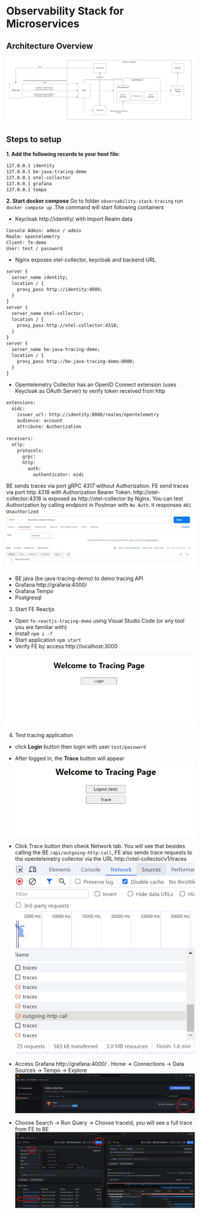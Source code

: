 # Observability Stack for Microservices


## **Architecture Overview**

![img_11 .png](README_images/big_picture_diagram.png)

## **Steps to setup**
**1. Add the following records to your host file:**
```
127.0.0.1 identity
127.0.0.1 be-java-tracing-demo
127.0.0.1 otel-collector
127.0.0.1 grafana
127.0.0.1 tempo
```
**2. Start docker compose** 
Go to folder `observability-stack-tracing` run `docker compose up` .The command will start following containers
- Keycloak http://identity/ with Import Realm data
```
Console Admin: admin / admin
Realm: opentelemetry
Client: fe-demo
User: test / password
```
- Nginx exposes otel-collector, keycloak and backend URL
```
server {
  server_name identity;
  location / {
	proxy_pass http://identity:8080;
  }
}
server {
  server_name otel-collector;
  location / {
	proxy_pass http://otel-collector:4318;
  }
}
server {
  server_name be-java-tracing-demo;
  location / {
	proxy_pass http://be-java-tracing-demo:8000;
  }
}
```
- Opentelemetry Collector has an OpenID Connect extension (uses Keycloak as OAuth Server) to verify token received from http
```
extensions:
  oidc:
    issuer_url: http://identity:8080/realms/opentelemetry
    audience: account
    attribute: Authorization

receivers:
  otlp:
    protocols:
      grpc:
      http:
        auth:
          authenticator: oidc
```
  
  BE sends traces via port gRPC 4317 without Authorization.
  FE send traces via port http 4318 with Authorization Bearer Token.
  http://otel-collector:4318 is exposed as http://otel-collector by Nginx. You can test Authorization by calling endpoint in Postman with `No Auth`. it responses `401 Unauthorized`
  ![img_10.png](README_images/img_10.png)

- BE java (be-java-tracing-demo) to demo tracing API
- Grafana  http://grafana:4000/
- Grafana Tempo
- Postgresql

3. Start FE Reactjs
- Open `fe-reactjs-tracing-demo` using Visual Studio Code (or any tool you are familiar with)
- Install `npm i -f`
- Start application `npm start`
- Verify FE by access http://localhost:3000

![img.png](README_images/img.png)

4. Test tracing application
- click **Login** button then login with user `test/password`
- After logged in, the **Trace** button will appear
![img_4.png](README_images/img_4.png)
- Click Trace button then check Network tab. You will see that besides calling the BE `/api/outgoing-http-call`, FE also sends trace requests to the opentelemetry collector via the URL http://otel-collector/v1/traces
![img_5.png](README_images/img_5.png)

- Access Grafana http://grafana:4000/ . Home -> Connections -> Data Sources -> Tempo -> Explore
![img_6.png](README_images/img_6.png)

- Choose Search -> Run Query -> Choose traceId, you will see a full trace from FE to BE 
![img_7.png](README_images/img_7.png)





